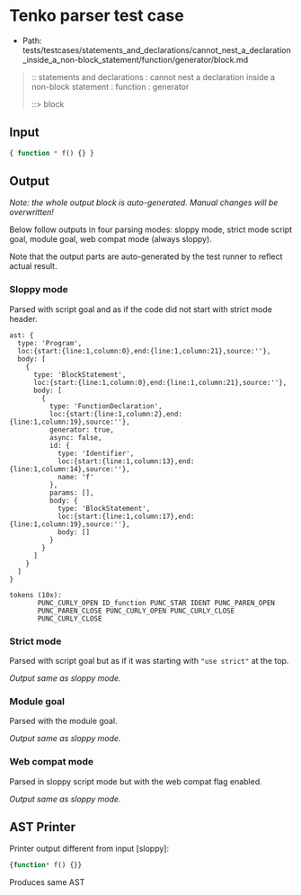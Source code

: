 # Tenko parser test case

- Path: tests/testcases/statements_and_declarations/cannot_nest_a_declaration_inside_a_non-block_statement/function/generator/block.md

> :: statements and declarations : cannot nest a declaration inside a non-block statement : function : generator
>
> ::> block

## Input

`````js
{ function * f() {} }
`````

## Output

_Note: the whole output block is auto-generated. Manual changes will be overwritten!_

Below follow outputs in four parsing modes: sloppy mode, strict mode script goal, module goal, web compat mode (always sloppy).

Note that the output parts are auto-generated by the test runner to reflect actual result.

### Sloppy mode

Parsed with script goal and as if the code did not start with strict mode header.

`````
ast: {
  type: 'Program',
  loc:{start:{line:1,column:0},end:{line:1,column:21},source:''},
  body: [
    {
      type: 'BlockStatement',
      loc:{start:{line:1,column:0},end:{line:1,column:21},source:''},
      body: [
        {
          type: 'FunctionDeclaration',
          loc:{start:{line:1,column:2},end:{line:1,column:19},source:''},
          generator: true,
          async: false,
          id: {
            type: 'Identifier',
            loc:{start:{line:1,column:13},end:{line:1,column:14},source:''},
            name: 'f'
          },
          params: [],
          body: {
            type: 'BlockStatement',
            loc:{start:{line:1,column:17},end:{line:1,column:19},source:''},
            body: []
          }
        }
      ]
    }
  ]
}

tokens (10x):
       PUNC_CURLY_OPEN ID_function PUNC_STAR IDENT PUNC_PAREN_OPEN
       PUNC_PAREN_CLOSE PUNC_CURLY_OPEN PUNC_CURLY_CLOSE
       PUNC_CURLY_CLOSE
`````

### Strict mode

Parsed with script goal but as if it was starting with `"use strict"` at the top.

_Output same as sloppy mode._

### Module goal

Parsed with the module goal.

_Output same as sloppy mode._

### Web compat mode

Parsed in sloppy script mode but with the web compat flag enabled.

_Output same as sloppy mode._

## AST Printer

Printer output different from input [sloppy]:

````js
{function* f() {}}
````

Produces same AST
